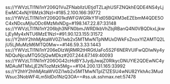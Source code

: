 ss://YWVzLTI1Ni1nY206Q1VuZFNabllzUEtjdTZLajhUSFZNQkhEQDE4NS4yLjEwMC4xNjY6Mzk3NzI=#185.2.100.166:39772
ss://YWVzLTI1Ni1nY206Q01kdWFGWGRkY1Fid05BQXM3eEZEbmM4QDE5OC4xNDcuMjIuODc6MzMxNDg=#198.147.22.87:33148
ss://YWVzLTI1Ni1nY206bjh3NFN0bmJWRDlkbVhZbjRBanQ4N0VBQDkxLjkwLjEyMy4xNTU6MzE1NzI=#91.90.123.155:31572
ss://Y2hhY2hhMjAtaWV0Zi1wb2x5MTMwNTpNMUxDWkFsZnoxYlZAMTQ2LjU5LjMuMzM6MTQ0Mw==#146.59.3.33:1443
ss://YWVzLTI1Ni1nY206eDIzWjRMR2tHRGtUaFo5S2F6NERVUlFwQDIwNy4yNDQuNjcuMTQ5OjQwMDkz#207.244.67.149:40093
ss://YWVzLTI1Ni1nY206OG42cHdBY3JydjJwajZ0RlkycDNUYlE2QDEwNC4yMDAuMTMxLjE2NTozMzk5Mg==#104.200.131.165:33992
ss://Y2hhY2hhMjAtaWV0Zi1wb2x5MTMwNTpIZ1ZESU4wNU82YkhAc3MudWsuc3NobWF4Lm5ldDo1NzQ3OA==#ss.uk.sshmax.net:57478
